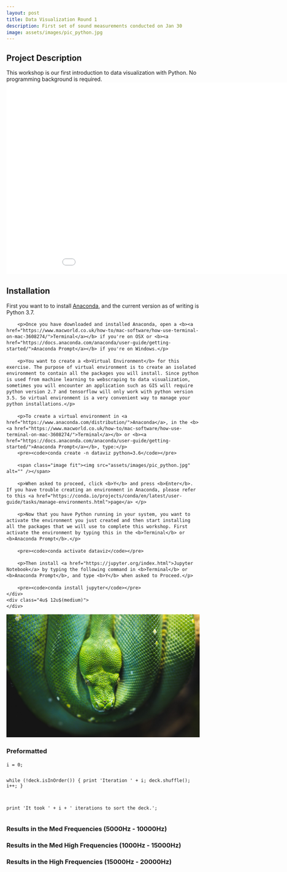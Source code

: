 ```yaml
---
layout: post
title: Data Visualization Round 1
description: First set of sound measurements conducted on Jan 30
image: assets/images/pic_python.jpg
---
```

<h2>Project Description</h2>
This workshop is our first introduction to data visualization with Python. No programming background is required.

<iframe width="980" height="500" frameborder="0" scrolling="no" src="//plot.ly/~tngai/6.embed"></iframe>

<div class="row">
	<div class="8u 12u$(medium)">
		<h2>Installation</h2>
		<p>
        First you want to to install <a href="https://www.anaconda.com/distribution/">Anaconda</a>, and the current version as of writing is Python 3.7.</p>

        <p>Once you have downloaded and installed Anaconda, open a <b><a href="https://www.macworld.co.uk/how-to/mac-software/how-use-terminal-on-mac-3608274/">Terminal</a></b> if you're on OSX or <b><a href="https://docs.anaconda.com/anaconda/user-guide/getting-started/">Anaconda Prompt</a></b> if you're on Windows.</p>

        <p>You want to create a <b>Virtual Environment</b> for this exercise. The purpose of virtual environment is to create an isolated environment to contain all the packages you will install. Since python is used from machine learning to webscraping to data visualization, sometimes you will encounter an application such as GIS will require python version 2.7 and tensorflow will only work with python version 3.5. So virtual environment is a very convenient way to manage your python installations.</p>

        <p>To create a virtual environment in <a href="https://www.anaconda.com/distribution/">Anaconda</a>, in the <b><a href="https://www.macworld.co.uk/how-to/mac-software/how-use-terminal-on-mac-3608274/">Terminal</a></b> or <b><a href="https://docs.anaconda.com/anaconda/user-guide/getting-started/">Anaconda Prompt</a></b>, type:</p>
        <pre><code>conda create -n dataviz python=3.6</code></pre>

        <span class="image fit"><img src="assets/images/pic_python.jpg" alt="" /></span>

        <p>When asked to proceed, click <b>Y</b> and press <b>Enter</b>. If you have trouble creating an environment in Anaconda, please refer to this <a href="https://conda.io/projects/conda/en/latest/user-guide/tasks/manage-environments.html">page</a> </p>

        <p>Now that you have Python running in your system, you want to activate the environment you just created and then start installing all the packages that we will use to complete this workshop. First activate the environment by typing this in the <b>Terminal</b> or <b>Anaconda Prompt</b>.</p>

        <pre><code>conda activate dataviz</code></pre>

        <p>Then install <a href="https://jupyter.org/index.html">Jupyter Notebook</a> by typing the following command in <b>Terminal</b> or <b>Anaconda Prompt</b>, and type <b>Y</b> when asked to Proceed.</p>

        <pre><code>conda install jupyter</code></pre>
	</div>
	<div class="4u$ 12u$(medium)">
	</div>
</div>

<span class="image fit"><img src="assets/images/pic_python.jpg" alt="" /></span>






<!-- Preformatted Code -->
<h3>Preformatted</h3>
<pre><code>i = 0;

while (!deck.isInOrder()) {
    print 'Iteration ' + i;
    deck.shuffle();
    i++;
}

print 'It took ' + i + ' iterations to sort the deck.';
</code></pre>

<h3 id="content">Results in the Med Frequencies (5000Hz - 10000Hz)</h3>


<h3 id="content">Results in the Med High Frequencies (1000Hz - 15000Hz)</h3>


<h3 id="content">Results in the High Frequencies (15000Hz - 20000Hz)</h3>
